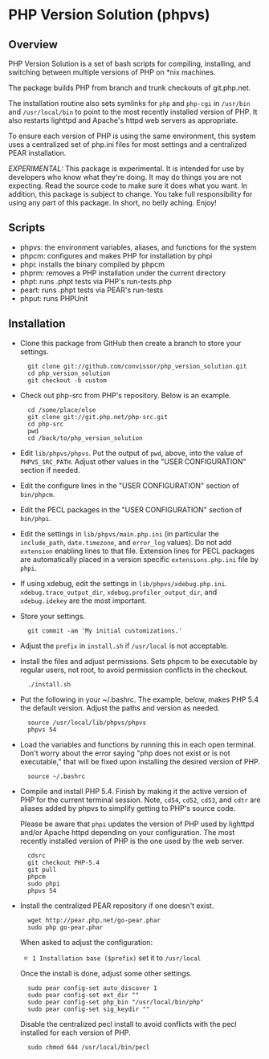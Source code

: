 PHP Version Solution (phpvs)
============================

Overview
--------

PHP Version Solution is a set of bash scripts for compiling, installing,
and switching between multiple versions of PHP on *nix machines.

The package builds PHP from branch and trunk checkouts of git.php.net.

The installation routine also sets symlinks for `php` and `php-cgi` in
`/usr/bin` and `/usr/local/bin` to point to the most recently installed
version of PHP.  It also restarts lighttpd and Apache's httpd web
servers as appropriate.

To ensure each version of PHP is using the same environment, this system
uses a centralized set of php.ini files for most settings and a centralized
PEAR installation.

*EXPERIMENTAL:*  This package is experimental.  It is intended for use by
developers who know what they're doing.  It may do things you are not
expecting.  Read the source code to make sure it does what you want.  In
addition, this package is subject to change.  You take full responsibility
for using any part of this package.  In short, no belly aching.  Enjoy!


Scripts
-------

* phpvs:  the environment variables, aliases, and functions for the system
* phpcm:  configures and makes PHP for installation by phpi
* phpi:   installs the binary compiled by phpcm
* phprm:  removes a PHP installation under the current directory
* phpt:   runs .phpt tests via PHP's run-tests.php
* peart:  runs .phpt tests via PEAR's run-tests
* phput:  runs PHPUnit


Installation
------------

* Clone this package from GitHub then create a branch to store your settings.

        git clone git://github.com/convissor/php_version_solution.git
        cd php_version_solution
        git checkout -b custom

* Check out php-src from PHP's repository.  Below is an example.

        cd /some/place/else
        git clone git://git.php.net/php-src.git
        cd php-src
        pwd
        cd /back/to/php_version_solution

* Edit `lib/phpvs/phpvs`.  Put the output of `pwd`, above, into the value
of `PHPVS_SRC_PATH`.  Adjust other values in the "USER CONFIGURATION"
section if needed.

* Edit the configure lines in the "USER CONFIGURATION" section of `bin/phpcm`.

* Edit the PECL packages in the "USER CONFIGURATION" section of `bin/phpi`.

* Edit the settings in `lib/phpvs/main.php.ini` (in particular the
`include_path`, `date.timezone`, and `error_log` values).  Do not add
`extension` enabling lines to that file.  Extension lines for PECL packages
are automatically placed in a version specific `extensions.php.ini` file
by `phpi`.

* If using xdebug, edit the settings in `lib/phpvs/xdebug.php.ini`.
`xdebug.trace_output_dir`, `xdebug.profiler_output_dir`, and
`xdebug.idekey` are the most important.

* Store your settings.

        git commit -am 'My initial customizations.'

* Adjust the `prefix` in `install.sh` if `/usr/local` is not acceptable.

* Install the files and adjust permissions.  Sets phpcm to be executable
by regular users, not root, to avoid permission conflicts in the checkout.

        ./install.sh

* Put the following in your ~/.bashrc.  The example, below, makes PHP 5.4
the default version.  Adjust the paths and version as needed.

        source /usr/local/lib/phpvs/phpvs
        phpvs 54

* Load the variables and functions by running this in each open terminal.
Don't worry about the error saying "php does not exist or is not
executable," that will be fixed upon installing the desired version of PHP.

        source ~/.bashrc

* Compile and install PHP 5.4.  Finish by making it the active version
of PHP for the current terminal session.  Note, `cd54`, `cd52`, `cd53`,
and `cdtr` are aliases added by phpvs to simplify getting to PHP's
source code.

    Please be aware that `phpi` updates the version of PHP used by lighttpd
and/or Apache httpd depending on your configuration.  The most recently
installed version of PHP is the one used by the web server.

        cdsrc
        git checkout PHP-5.4
        git pull
        phpcm
        sudo phpi
        phpvs 54

* Install the centralized PEAR repository if one doesn't exist.

        wget http://pear.php.net/go-pear.phar
        sudo php go-pear.phar

    When asked to adjust the configuration:

    * `1 Installation base ($prefix)` set it to `/usr/local`

    Once the install is done, adjust some other settings.

        sudo pear config-set auto_discover 1
        sudo pear config-set ext_dir ""
        sudo pear config-set php_bin "/usr/local/bin/php"
        sudo pear config-set sig_keydir ""

    Disable the centralized pecl install to avoid conflicts with the
    pecl installed for each version of PHP.

        sudo chmod 644 /usr/local/bin/pecl
